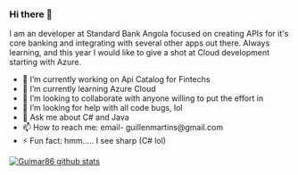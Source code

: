 ### Hi there 👋

<!--
**guimar86/guimar86** is a ✨ _special_ ✨ repository because its `README.md` (this file) appears on your GitHub profile.

Here are some ideas to get you started:
-->
<p>I am an developer at Standard Bank Angola focused on creating APIs for it's core banking and integrating with several other apps out there. Always learning, and this year I would like to give a shot at Cloud development starting with Azure.</p>
<ul>
  <li>🔭 I’m currently working on Api Catalog for Fintechs</li>
  <li>🌱 I’m currently learning Azure Cloud</li>
  <li>👯 I’m looking to collaborate with anyone willing to put the effort in</li>
  <li>🤔 I’m looking for help with all code bugs, lol</li>
  <li>💬 Ask me about C# and Java</li>
  <li>📫 How to reach me: email- guillenmartins@gmail.com</li>
  <li>⚡ Fun fact: hmm..... I see sharp (C# lol)</li>  
</ul>

[![Guimar86 github stats](https://github-readme-stats.vercel.app/api?username=guimar86)](https://github.com/guimar86/github-readme-stats)

